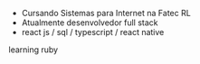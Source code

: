 - Cursando Sistemas para Internet na Fatec RL
- Atualmente desenvolvedor full stack
-  react js / sql / typescript / react native

learning ruby


